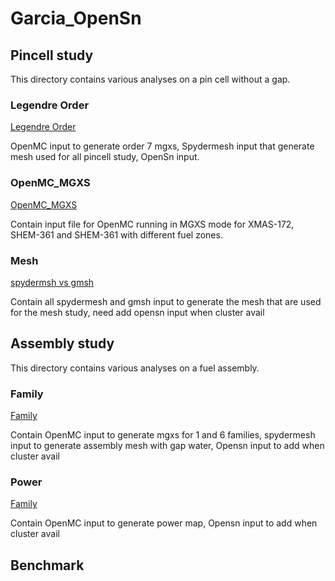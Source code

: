 # Garcia_OpenSn


## Pincell study

This directory contains various analyses on a pin cell without a gap.

### Legendre Order

[Legendre Order](./pincell_study/legendre)

OpenMC input to generate order 7 mgxs, 
Spydermesh input that generate mesh used for all pincell study,
OpenSn input.

### OpenMC_MGXS

[OpenMC_MGXS](./pincell_study/openmc_mgxs)

Contain input file for OpenMC running in MGXS mode for XMAS-172, SHEM-361 and SHEM-361 with different fuel zones.

### Mesh

[spydermsh vs gmsh](./pincell_study/mesh)

Contain all spydermesh and gmsh input to generate the mesh that are used for the mesh study,
need add opensn input when cluster avail


## Assembly study

This directory contains various analyses on a fuel assembly.

### Family

[Family](./assembly_study/family)

Contain OpenMC input to generate mgxs for 1 and 6 families,
spydermesh input to generate assembly mesh with gap water,
Opensn input to add when cluster avail

### Power

[Family](./assembly_study/family)

Contain OpenMC input to generate power map,
Opensn input to add when cluster avail

## Benchmark










